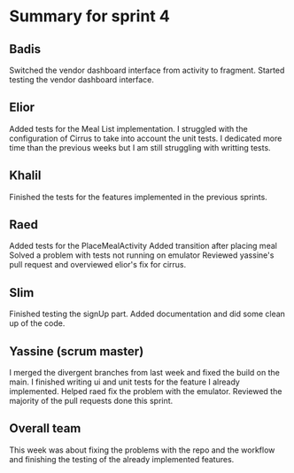 # Summary for sprint 4

## Badis
Switched the vendor dashboard interface from activity to fragment.
Started testing the vendor dashboard interface.

## Elior
Added tests for the Meal List implementation. I struggled with the configuration of Cirrus to take into account the unit tests.
I dedicated more time than the previous weeks but I am still struggling with writting tests. 

## Khalil
Finished the tests for the features implemented in the previous sprints.

## Raed
Added tests for the PlaceMealActivity
Added transition after placing meal
Solved a problem with tests not running on emulator
Reviewed yassine's pull request and overviewed elior's fix for cirrus.

## Slim
Finished testing the signUp part. Added documentation and did some clean up of the code.

## Yassine (scrum master)
I merged the divergent branches from last week and fixed the build on the main. I finished writing
ui and unit tests for the feature I already implemented.
Helped raed fix the problem with the emulator.
Reviewed the majority of the pull requests done this sprint.


## Overall team
This week was about fixing the problems with the repo and the workflow and finishing the testing of the 
already implemented features.

